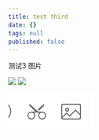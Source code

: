 ```yaml
---
title: test third
date: {}
tags: null
published: false
---
```

测试3 图片



![](/img/fold.png)
![](/img/next.png)


![test](/source/img/test.png)

